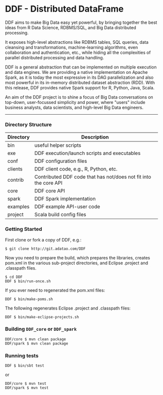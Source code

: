 # DDF - Distributed DataFrame 

DDF aims to make Big Data easy yet powerful, by bringing together
the best ideas from R Data Science, RDBMS/SQL, and Big Data distributed
processing.

It exposes high-level abstractions like RDBMS tables,
SQL queries, data cleansing and transformations, machine-learning
algorithms, even collaboration and authentication, etc., while
hiding all the complexities of parallel distributed processing
and data handling.

DDF is a general abstraction that can be implemented on multiple
execution and data engines. We are providing a native implementation
on Apache Spark, as it is today the most expressive in its DAG
parallelization and also most powerful in its in-memory distributed
dataset abstraction (RDD). With this release, DDF provides native
Spark support for R, Python, Java, Scala.

An aim of the DDF project is to shine a focus of Big Data conversations
on top-down, user-focussed simplicity and power, where "users" include
business analysts, data scientists, and high-level Big Data engineers.

---

### Directory Structure

| Directory | Description |
|-----------|-------------|
| bin | useful helper scripts |
| exe | DDF execution/launch scripts and executables |
| conf | DDF configuration files |
| clients | DDF client code, e.g., R, Python, etc. |
| contrib | Contributed DDF code that has not/does not fit into the core API |
| core | DDF core API |
| spark | DDF Spark implementation |
| examples | DDF example API-user code |
| project | Scala build config files |

### Getting Started

First clone or fork a copy of DDF, e.g.:

````
$ git clone http://git.adatao.com/DDF 
````

Now you need to prepare the build, which prepares the libraries,
creates pom.xml in the various sub-project directories, and Eclipse
.project and .classpath files.

````
$ cd DDF
DDF $ bin/run-once.sh
````

If you ever need to regenerated the pom.xml files:

````
DDF $ bin/make-poms.sh
````

The following regenerates Eclipse .project and .classpath files:

````
DDF $ bin/make-eclipse-projects.sh
````

### Building `DDF_core` or `DDF_spark`

````
DDF/core $ mvn clean package
DDF/spark $ mvn clean package
````

### Running tests
	
````
DDF $ bin/sbt test
````

or

````
DDF/core $ mvn test
DDF/spark $ mvn test
````